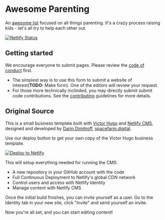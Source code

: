 # Awesome Parenting

An [awesome list](https://github.com/sindresorhus/awesome) focused on all things parenting.  It's a crazy process raising kids - let's all try to help each other out.

[![Netlify Status](https://api.netlify.com/api/v1/badges/cf289baf-3ee5-48c3-9347-45b2b3938271/deploy-status)](https://app.netlify.com/sites/awesome-parenting/deploys)

## Getting started

We encourage everyone to submit pages.  Please review the [code of conduct](CODE_OF_CONDUCT.md) first.

- The simplest way is to use this form to submit a website of interest(**TODO:** Make form).  One of the editors will review your request.
- For those more technically inclinded, you may directly submit submit code contributions.  See the [contributing](CONTRIBUTING.md) guidelines for more details.

## Original Source

This is a small business template built with [Victor Hugo](https://github.com/netlify/victor-hugo) and [Netlify CMS](https://github.com/netlify/netlify-cms), designed and developed by [Darin Dimitroff](http://www.darindimitroff.com/), [spacefarm.digital](https://www.spacefarm.digital).

Use our deploy button to get your own copy of the Victor Hugo business template. 

[![Deploy to Netlify](https://www.netlify.com/img/deploy/button.svg)](https://app.netlify.com/start/deploy?repository=https://github.com/netlify-templates/one-click-hugo-cms&stack=cms)

This will setup everything needed for running the CMS:

* A new repository in your GitHub account with the code
* Full Continuous Deployment to Netlify's global CDN network
* Control users and access with Netlify Identity
* Manage content with Netlify CMS

Once the initial build finishes, you can invite yourself as a user. Go to the Identity tab in your new site, click "Invite" and send yourself an invite.

Now you're all set, and you can start editing content!